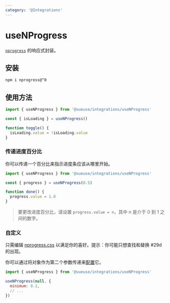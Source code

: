 ```yaml
---
category: '@Integrations'
---
```


# useNProgress

[`nprogress`](https://github.com/rstacruz/nprogress) 的响应式封装。

## 安装

```bash
npm i nprogress@^0
```

## 使用方法

```js {6}
import { useNProgress } from '@vueuse/integrations/useNProgress'

const { isLoading } = useNProgress()

function toggle() {
  isLoading.value = !isLoading.value
}
```

### 传递进度百分比

你可以传递一个百分比来指示进度条应该从哪里开始。

```js {3}
import { useNProgress } from '@vueuse/integrations/useNProgress'

const { progress } = useNProgress(0.5)

function done() {
  progress.value = 1.0
}
```

> 要更改进度百分比，请设置 `progress.value = n`，其中 n 是介于 0 到 1 之间的数字。

### 自定义

只需编辑 [nprogress.css](http://ricostacruz.com/nprogress/nprogress.css) 以满足你的喜好。提示：你可能只想查找和替换 #29d 的出现。

你可以通过将对象作为第二个参数传递来[配置](https://github.com/rstacruz/nprogress#configuration)它。

```js {4}
import { useNProgress } from '@vueuse/integrations/useNProgress'

useNProgress(null, {
  minimum: 0.1,
  // ...
})
```
